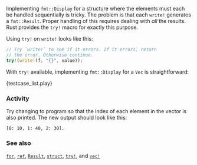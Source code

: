 Implementing `fmt::Display` for a structure where the elements must each be
handled sequentially is tricky. The problem is that each `write!` generates a
`fmt::Result`. Proper handling of this requires dealing with *all* the
results. Rust provides the `try!` macro for exactly this purpose.

Using `try!` on `write!` looks like this:

```rust
// Try `write!` to see if it errors. If it errors, return
// the error. Otherwise continue.
try!(write!(f, "{}", value));
```

With `try!` available, implementing `fmt::Display` for a `Vec` is
straightforward:

{testcase_list.play}

### Activity

Try changing to program so that the index of each element in the vector is also printed. The new output should look like this:

```
[0: 10, 1: 40, 2: 30].
```


### See also

[`for`][for], [`ref`][ref], [`Result`][result], [`struct`][struct],
[`try!`][try], and [`vec!`][vec]

[for]: /flow_control/for.html
[result]: /std/result.html
[ref]: /scope/borrow/ref.html
[struct]: /custom_types/structs.html
[try]: /std/result/try.html
[vec]: /std/vec.html
